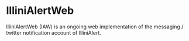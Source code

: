 # IlliniAlertWeb
IlliniAlertWeb (IAW) is an ongoing web implementation of the messaging / twitter notification account of IlliniAlert.
